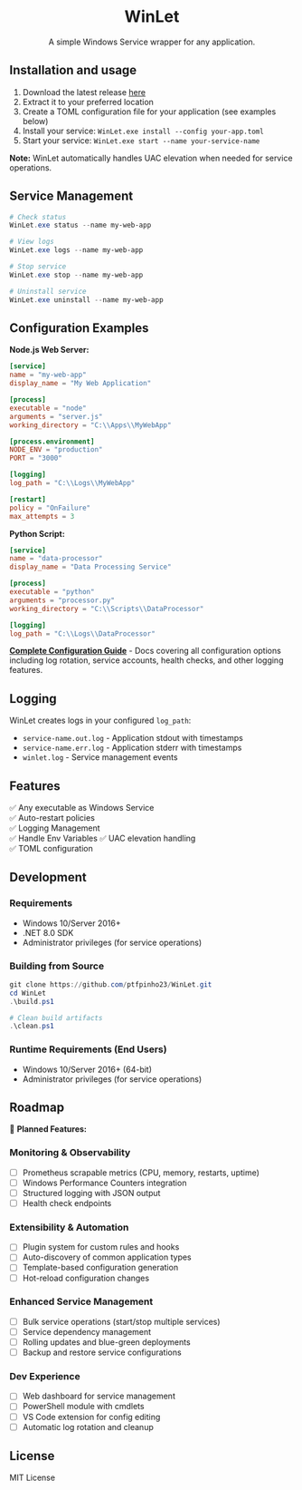 <div align="center">

# WinLet

A simple Windows Service wrapper for any application.

</div>

## Installation and usage

1. Download the latest release [here](https://github.com/ptfpinho23/WinLet/releases)
2. Extract it to your preferred location
3. Create a TOML configuration file for your application (see examples below)
5. Install your service: `WinLet.exe install --config your-app.toml`
6. Start your service: `WinLet.exe start --name your-service-name`

**Note:** WinLet automatically handles UAC elevation when needed for service operations.

## Service Management

```powershell
# Check status
WinLet.exe status --name my-web-app

# View logs
WinLet.exe logs --name my-web-app

# Stop service
WinLet.exe stop --name my-web-app

# Uninstall service
WinLet.exe uninstall --name my-web-app
```


## Configuration Examples

**Node.js Web Server:**
```toml
[service]
name = "my-web-app"
display_name = "My Web Application"

[process]
executable = "node"
arguments = "server.js"
working_directory = "C:\\Apps\\MyWebApp"

[process.environment]
NODE_ENV = "production"
PORT = "3000"

[logging]
log_path = "C:\\Logs\\MyWebApp"

[restart]
policy = "OnFailure"
max_attempts = 3
```

**Python Script:**
```toml
[service]
name = "data-processor"
display_name = "Data Processing Service"

[process]
executable = "python"
arguments = "processor.py"
working_directory = "C:\\Scripts\\DataProcessor"

[logging]
log_path = "C:\\Logs\\DataProcessor"
```

**[Complete Configuration Guide](CONFIGURATION.md)** - Docs covering all configuration options including log rotation, service accounts, health checks, and other logging features.

## Logging

WinLet creates logs in your configured `log_path`:
- `service-name.out.log` - Application stdout with timestamps
- `service-name.err.log` - Application stderr with timestamps  
- `winlet.log` - Service management events

## Features

✅ Any executable as Windows Service  
✅ Auto-restart policies  
✅ Logging Management  
✅ Handle Env Variables 
✅ UAC elevation handling  
✅ TOML configuration  

## Development

### Requirements 
- Windows 10/Server 2016+
- .NET 8.0 SDK
- Administrator privileges (for service operations)

### Building from Source
```powershell
git clone https://github.com/ptfpinho23/WinLet.git
cd WinLet
.\build.ps1

# Clean build artifacts
.\clean.ps1
```

### Runtime Requirements (End Users)
- Windows 10/Server 2016+ (64-bit)
- Administrator privileges (for service operations)

## Roadmap

🚧 **Planned Features:**

### Monitoring & Observability
- [ ] Prometheus scrapable metrics (CPU, memory, restarts, uptime)
- [ ] Windows Performance Counters integration
- [ ] Structured logging with JSON output
- [ ] Health check endpoints

### Extensibility & Automation  
- [ ] Plugin system for custom rules and hooks
- [ ] Auto-discovery of common application types
- [ ] Template-based configuration generation
- [ ] Hot-reload configuration changes

### Enhanced Service Management
- [ ] Bulk service operations (start/stop multiple services)
- [ ] Service dependency management
- [ ] Rolling updates and blue-green deployments
- [ ] Backup and restore service configurations

### Dev Experience
- [ ] Web dashboard for service management
- [ ] PowerShell module with cmdlets
- [ ] VS Code extension for config editing
- [ ] Automatic log rotation and cleanup

## License

MIT License